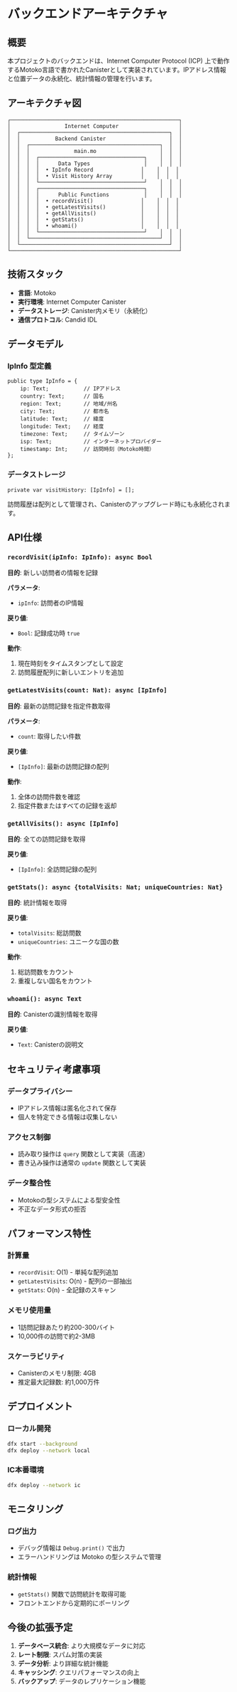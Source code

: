 # バックエンドアーキテクチャ

## 概要

本プロジェクトのバックエンドは、Internet Computer Protocol (ICP) 上で動作するMotoko言語で書かれたCanisterとして実装されています。IPアドレス情報と位置データの永続化、統計情報の管理を行います。

## アーキテクチャ図

```
┌─────────────────────────────────────────────────────┐
│                 Internet Computer                   │
│  ┌───────────────────────────────────────────────┐  │
│  │           Backend Canister                    │  │
│  │  ┌─────────────────────────────────────────┐  │  │
│  │  │              main.mo                    │  │  │
│  │  │  ┌─────────────────────────────────┐    │  │  │
│  │  │  │      Data Types                 │    │  │  │
│  │  │  │  • IpInfo Record               │    │  │  │
│  │  │  │  • Visit History Array         │    │  │  │
│  │  │  └─────────────────────────────────┘    │  │  │
│  │  │  ┌─────────────────────────────────┐    │  │  │
│  │  │  │      Public Functions           │    │  │  │
│  │  │  │  • recordVisit()               │    │  │  │
│  │  │  │  • getLatestVisits()           │    │  │  │
│  │  │  │  • getAllVisits()              │    │  │  │
│  │  │  │  • getStats()                  │    │  │  │
│  │  │  │  • whoami()                    │    │  │  │
│  │  │  └─────────────────────────────────┘    │  │  │
│  │  └─────────────────────────────────────────┘  │  │
│  └───────────────────────────────────────────────┘  │
└─────────────────────────────────────────────────────┘
```

## 技術スタック

- **言語**: Motoko
- **実行環境**: Internet Computer Canister
- **データストレージ**: Canister内メモリ（永続化）
- **通信プロトコル**: Candid IDL

## データモデル

### IpInfo 型定義

```motoko
public type IpInfo = {
    ip: Text;           // IPアドレス
    country: Text;      // 国名
    region: Text;       // 地域/州名
    city: Text;         // 都市名
    latitude: Text;     // 緯度
    longitude: Text;    // 経度
    timezone: Text;     // タイムゾーン
    isp: Text;          // インターネットプロバイダー
    timestamp: Int;     // 訪問時刻（Motoko時間）
};
```

### データストレージ

```motoko
private var visitHistory: [IpInfo] = [];
```

訪問履歴は配列として管理され、Canisterのアップグレード時にも永続化されます。

## API仕様

### `recordVisit(ipInfo: IpInfo): async Bool`

**目的**: 新しい訪問者の情報を記録

**パラメータ**:
- `ipInfo`: 訪問者のIP情報

**戻り値**: 
- `Bool`: 記録成功時 `true`

**動作**:
1. 現在時刻をタイムスタンプとして設定
2. 訪問履歴配列に新しいエントリを追加

### `getLatestVisits(count: Nat): async [IpInfo]`

**目的**: 最新の訪問記録を指定件数取得

**パラメータ**:
- `count`: 取得したい件数

**戻り値**: 
- `[IpInfo]`: 最新の訪問記録の配列

**動作**:
1. 全体の訪問件数を確認
2. 指定件数またはすべての記録を返却

### `getAllVisits(): async [IpInfo]`

**目的**: 全ての訪問記録を取得

**戻り値**: 
- `[IpInfo]`: 全訪問記録の配列

### `getStats(): async {totalVisits: Nat; uniqueCountries: Nat}`

**目的**: 統計情報を取得

**戻り値**: 
- `totalVisits`: 総訪問数
- `uniqueCountries`: ユニークな国の数

**動作**:
1. 総訪問数をカウント
2. 重複しない国名をカウント

### `whoami(): async Text`

**目的**: Canisterの識別情報を取得

**戻り値**: 
- `Text`: Canisterの説明文

## セキュリティ考慮事項

### データプライバシー
- IPアドレス情報は匿名化されて保存
- 個人を特定できる情報は収集しない

### アクセス制御
- 読み取り操作は `query` 関数として実装（高速）
- 書き込み操作は通常の `update` 関数として実装

### データ整合性
- Motokoの型システムによる型安全性
- 不正なデータ形式の拒否

## パフォーマンス特性

### 計算量
- `recordVisit`: O(1) - 単純な配列追加
- `getLatestVisits`: O(n) - 配列の一部抽出
- `getStats`: O(n) - 全記録のスキャン

### メモリ使用量
- 1訪問記録あたり約200-300バイト
- 10,000件の訪問で約2-3MB

### スケーラビリティ
- Canisterのメモリ制限: 4GB
- 推定最大記録数: 約1,000万件

## デプロイメント

### ローカル開発
```bash
dfx start --background
dfx deploy --network local
```

### IC本番環境
```bash
dfx deploy --network ic
```

## モニタリング

### ログ出力
- デバッグ情報は `Debug.print()` で出力
- エラーハンドリングは Motoko の型システムで管理

### 統計情報
- `getStats()` 関数で訪問統計を取得可能
- フロントエンドから定期的にポーリング

## 今後の拡張予定

1. **データベース統合**: より大規模なデータに対応
2. **レート制限**: スパム対策の実装
3. **データ分析**: より詳細な統計機能
4. **キャッシング**: クエリパフォーマンスの向上
5. **バックアップ**: データのレプリケーション機能 